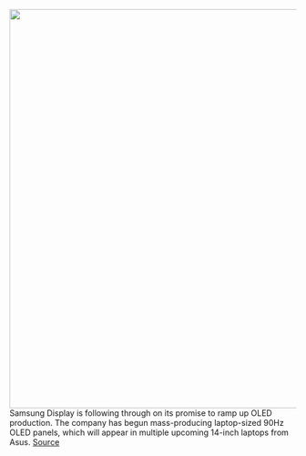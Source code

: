 <img src='https://cdn.vox-cdn.com/thumbor/LEYcCC7sZ1-CYYSX56gqXw1UA_E=/0x0:1731x1154/1200x800/filters:focal(728x439:1004x715)/cdn.vox-cdn.com/uploads/chorus_image/image/69864571/ProArt_Studiobook_16___Pro_16_OLED_H5600_W5600_Unbeatable_combination_of_CPU___GPU_power.0.jpg' width='700px' /><br/>
Samsung Display is following through on its promise to ramp up OLED production. The company has begun mass-producing laptop-sized 90Hz OLED panels, which will appear in multiple upcoming 14-inch laptops from Asus.
<a href='https://www.theverge.com/2021/9/15/22676223/samsung-display-90hz-oled-laptop-screens-lenovo-asus'> Source <a/>